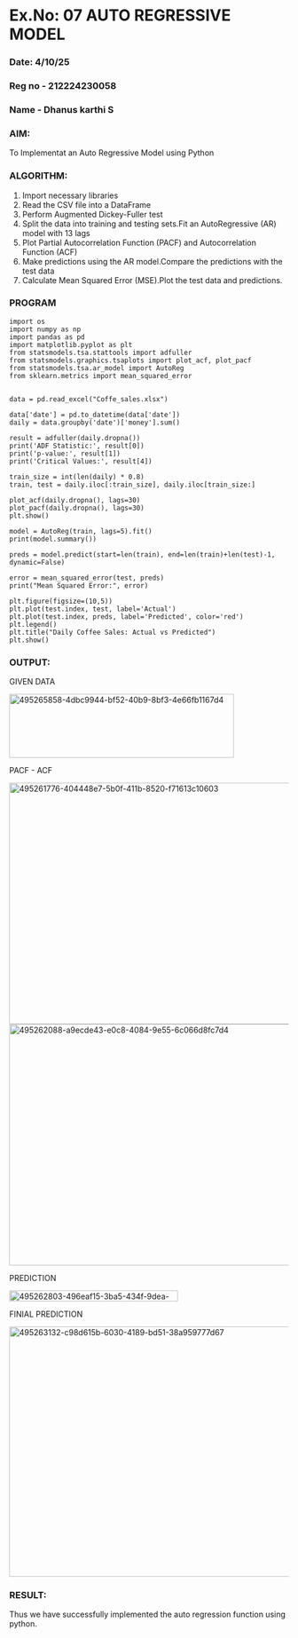# Ex.No: 07                                       AUTO REGRESSIVE MODEL
### Date: 4/10/25
### Reg no - 212224230058
### Name - Dhanus karthi S



### AIM:
To Implementat an Auto Regressive Model using Python
### ALGORITHM:
1. Import necessary libraries
2. Read the CSV file into a DataFrame
3. Perform Augmented Dickey-Fuller test
4. Split the data into training and testing sets.Fit an AutoRegressive (AR) model with 13 lags
5. Plot Partial Autocorrelation Function (PACF) and Autocorrelation Function (ACF)
6. Make predictions using the AR model.Compare the predictions with the test data
7. Calculate Mean Squared Error (MSE).Plot the test data and predictions.
### PROGRAM
```
import os
import numpy as np
import pandas as pd
import matplotlib.pyplot as plt
from statsmodels.tsa.stattools import adfuller
from statsmodels.graphics.tsaplots import plot_acf, plot_pacf
from statsmodels.tsa.ar_model import AutoReg
from sklearn.metrics import mean_squared_error


data = pd.read_excel("Coffe_sales.xlsx")

data['date'] = pd.to_datetime(data['date'])
daily = data.groupby('date')['money'].sum()

result = adfuller(daily.dropna())
print('ADF Statistic:', result[0])
print('p-value:', result[1])
print('Critical Values:', result[4])

train_size = int(len(daily) * 0.8)
train, test = daily.iloc[:train_size], daily.iloc[train_size:]

plot_acf(daily.dropna(), lags=30)
plot_pacf(daily.dropna(), lags=30)
plt.show()

model = AutoReg(train, lags=5).fit()
print(model.summary())

preds = model.predict(start=len(train), end=len(train)+len(test)-1, dynamic=False)

error = mean_squared_error(test, preds)
print("Mean Squared Error:", error)

plt.figure(figsize=(10,5))
plt.plot(test.index, test, label='Actual')
plt.plot(test.index, preds, label='Predicted', color='red')
plt.legend()
plt.title("Daily Coffee Sales: Actual vs Predicted")
plt.show()
```

### OUTPUT:

GIVEN DATA

<img width="405" height="115" alt="495265858-4dbc9944-bf52-40b9-8bf3-4e66fb1167d4" src="https://github.com/user-attachments/assets/ff7adf44-0e68-4cfd-bb18-f644823dffb1" />

PACF - ACF

<img width="568" height="435" alt="495261776-404448e7-5b0f-411b-8520-f71613c10603" src="https://github.com/user-attachments/assets/bca9f1c3-b09f-466d-aca1-974699e419e9" />

<img width="568" height="435" alt="495262088-a9ecde43-e0c8-4084-9e55-6c066d8fc7d4" src="https://github.com/user-attachments/assets/4aa06b92-15d9-4891-84e7-f1d384610672" />

PREDICTION

<img width="304" height="20" alt="495262803-496eaf15-3ba5-434f-9dea-bb16a86323ab" src="https://github.com/user-attachments/assets/10730797-3308-432c-83f3-2aab34eefa15" />

FINIAL PREDICTION

<img width="831" height="451" alt="495263132-c98d615b-6030-4189-bd51-38a959777d67" src="https://github.com/user-attachments/assets/9fa7bccc-337f-4fbc-b228-968754afa37d" />

### RESULT:
Thus we have successfully implemented the auto regression function using python.
